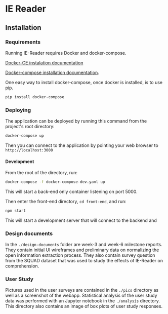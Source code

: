 # IE Reader

## Installation
### Requirements

Running IE-Reader requires Docker and docker-compose.

[Docker-CE instalation documentation](https://docs.docker.com/install/)

[Docker-compose installation documentation](https://docs.docker.com/compose/install/).

One easy way to install docker-compose, once docker is installed,
is to use pip.

```bash
pip install docker-compose
```

### Deploying

The application can be deployed by running this command from the 
project's root directory:

```bash
docker-compose up
```

Then you can connect to the application by pointing your 
web browser to `http://localhost:3000`


#### Development

From the root of the directory, run:

```bash
docker-compose -f docker-compose-dev.yaml up
```

This will start a back-end only container listening on port 5000.

Then enter the front-end directory, `cd front-end`, and run:

```bash
npm start
```

This will start a development server that will connect to the 
backend and 

### Design documents
In the `./design-documents` folder are week-3 and week-6 milestone
reports. They contain initial UI wireframes and preliminary
data on normalizing the open information extraction process.
They also contain survey question from the SQUAD dataset
that was used to study the effects of IE-Reader on comprehension.

### User Study 

Pictures used in the user surveys are contained in the `./pics` directory
as well as a screenshot of the webapp. Statistical analysis of the 
user study data was performed with an Jupyter notebook in the `./analysis` 
directory. This directory also contains an image of box plots of user study responses. 
